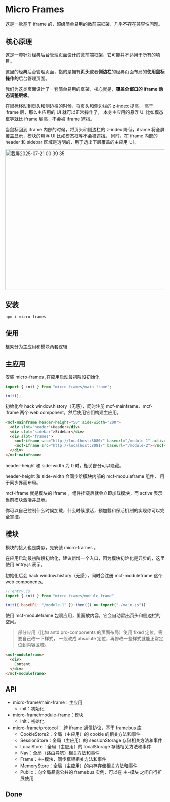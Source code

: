 # Micro Frames

这是一款基于 iframe 的，超级简单易用的微前端框架，几乎不存在兼容性问题。

## 核心原理

这是一套针对经典后台管理页面设计的微前端框架，它可能并不适用于所有的项目。

这里的经典后台管理页面，指的是拥有**页头**或者**侧边栏**的经典页面布局的**使用鼠标操作的**后台管理页面。

我们为这类页面设计了一套简单易用的框架，核心就是，**覆盖全窗口的 iframe 动态调整层级**。

在鼠标移动到页头和侧边栏的时候，将页头和侧边栏的 z-index 提高，
高于 iframe 层，那么主应用的 UI 就可以正常操作了， 本身主应用的悬浮 UI 比如模态框等就比 iframe 层高，不会被 iframe 遮挡。

当鼠标回到 iframe 内部的时候，将页头和侧边栏的 z-index 降低，iframe 将全屏覆盖显示，模块的悬浮 UI 比如模态框等不会被遮挡。
同时，在 iframe 内部的 header 和 sidebar 区域是透明的，用于透出下层覆盖的主应用 UI。

<img width="1404" height="444" alt="截屏2025-07-21 00 39 35" src="https://github.com/user-attachments/assets/d89df225-4c3d-4fd0-8c81-14423ebc47ee" />

## 安装

```shell
npm i micro-frames
```

## 使用

框架分为主应用和模块两套逻辑

## 主应用

安装 micro-frames ,在应用启动最初阶段初始化

```js
import { init } from "micro-frames/main-frame";

init();
```

初始化会 hack window.history（无感），同时注册 mcf-mainframe、mcf-iframe 两个 web component，然后使用它们构建主应用。

```html
<mcf-mainframe header-height="50" side-width="200">
  <div slot="header">Header</div>
  <div slot="sidebar">Sidebar</div>
  <div slot="frames">
    <mcf-iframe src="http://localhost:8080/" baseurl="/module-1" active></mcf-iframe>
    <mcf-iframe src="http://localhost:8081/" baseurl="/module-2"></mcf-iframe>
  </div>
</mcf-mainframe>
```

header-height 和 side-width 为 0 时，相关部分可以隐藏。

header-height 和 side-width 会同步给模块内部的 mcf-moduleframe 组件， 用于同步界面布局。

mcf-iframe 就是模块的 iframe ，组件挂载后就会立即加载模块，而 active 表示当前模块激活并显示。

你可以自己控制什么时候加载，什么时候激活，预加载和保活机制的实现你可以完全掌控。

## 模块

模块的接入也是类似，先安装 micro-frames 。

在应用启动最初阶段初始化，建议新增一个入口，因为模块初始化是异步的，这里使用 entry.js 表示。

初始化后会 hack window.history（无感），同时会注册 mcf-moduleframe 这个 web components。

```js
// entry.js
import { init } from "micro-frames/module-frame"

init({ baseURL: "/module-1" }).then(() => import("./main.js"))
```

使用 mcf-moduleframe 包裹应用，里面放内容，它会自动留出页头和侧边栏的空间。

> 部分应用（比如 antd pro-components 的页面布局）使用 fixed 定位，需要自己改一下样式， 一般改成 absolute 定位，再修改一些样式就能正常定位到内容区域。

```html
<mcf-moduleframe>
  <div>
    Content
  </div>
</mcf-moduleframe>
```

## API

- micro-frame/main-frame：主应用
  - init：初始化
- micro-frame/module-frame：模块
  - init：初始化
- micro-frame/protocol： 跨 iframe 通信协议，基于 framebus 库
  - CookieStore2：全局（主应用）的 cookie 的相关方法和事件
  - SessionStore：全局（主应用）的 sessionStorage 存储相关方法和事件
  - LocalStore：全局（主应用）的 localStorage 存储相关方法和事件
  - Nav：全局（路由导航）相关方法和事件
  - Frame：主-模块，同步框架相关方法和事件
  - MemoryStore：全局（主应用）的内存存储相关方法和事件
  - Public：向全局暴露公共的 framebus 实例，可以在 主-模块 之间自行扩展使用

## Done
